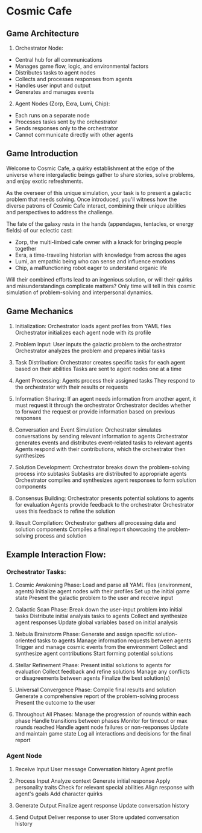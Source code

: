 # Cosmic Cafe

## Game Architecture
1. Orchestrator Node:
- Central hub for all communications
- Manages game flow, logic, and environmental factors
- Distributes tasks to agent nodes
- Collects and processes responses from agents
- Handles user input and output
- Generates and manages events

2. Agent Nodes (Zorp, Exra, Lumi, Chip):
- Each runs on a separate node
- Processes tasks sent by the orchestrator
- Sends responses only to the orchestrator
- Cannot communicate directly with other agents

## Game Introduction
Welcome to Cosmic Cafe, a quirky establishment at the edge of the universe where intergalactic beings gather to share stories, solve problems, and enjoy exotic refreshments.

As the overseer of this unique simulation, your task is to present a galactic problem that needs solving. Once introduced, you'll witness how the diverse patrons of Cosmic Cafe interact, combining their unique abilities and perspectives to address the challenge.

The fate of the galaxy rests in the hands (appendages, tentacles, or energy fields) of our eclectic cast:

- Zorp, the multi-limbed cafe owner with a knack for bringing people together
- Exra, a time-traveling historian with knowledge from across the ages
- Lumi, an empathic being who can sense and influence emotions
- Chip, a malfunctioning robot eager to understand organic life

Will their combined efforts lead to an ingenious solution, or will their quirks and misunderstandings complicate matters? Only time will tell in this cosmic simulation of problem-solving and interpersonal dynamics.

## Game Mechanics

1. Initialization:
Orchestrator loads agent profiles from YAML files
Orchestrator initializes each agent node with its profile

2. Problem Input:
User inputs the galactic problem to the orchestrator
Orchestrator analyzes the problem and prepares initial tasks

3. Task Distribution:
Orchestrator creates specific tasks for each agent based on their abilities
Tasks are sent to agent nodes one at a time

4. Agent Processing:
Agents process their assigned tasks
They respond to the orchestrator with their results or requests

5. Information Sharing:
If an agent needs information from another agent, it must request it through the orchestrator
Orchestrator decides whether to forward the request or provide information based on previous responses

6. Conversation and Event Simulation:
Orchestrator simulates conversations by sending relevant information to agents
Orchestrator generates events and distributes event-related tasks to relevant agents
Agents respond with their contributions, which the orchestrator then synthesizes

7. Solution Development:
Orchestrator breaks down the problem-solving process into subtasks
Subtasks are distributed to appropriate agents
Orchestrator compiles and synthesizes agent responses to form solution components

8. Consensus Building:
Orchestrator presents potential solutions to agents for evaluation
Agents provide feedback to the orchestrator
Orchestrator uses this feedback to refine the solution

9. Result Compilation:
Orchestrator gathers all processing data and solution components
Compiles a final report showcasing the problem-solving process and solution

## Example Interaction Flow:
### Orchestrator Tasks:
1. Cosmic Awakening Phase:
Load and parse all YAML files (environment, agents)
Initialize agent nodes with their profiles
Set up the initial game state
Present the galactic problem to the user and receive input

2. Galactic Scan Phase:
Break down the user-input problem into initial tasks
Distribute initial analysis tasks to agents
Collect and synthesize agent responses
Update global variables based on initial analysis

3. Nebula Brainstorm Phase:
Generate and assign specific solution-oriented tasks to agents
Manage information requests between agents
Trigger and manage cosmic events from the environment
Collect and synthesize agent contributions
Start forming potential solutions

4. Stellar Refinement Phase:
Present initial solutions to agents for evaluation
Collect feedback and refine solutions
Manage any conflicts or disagreements between agents
Finalize the best solution(s)

5. Universal Convergence Phase:
Compile final results and solution
Generate a comprehensive report of the problem-solving process
Present the outcome to the user

6. Throughout All Phases:
Manage the progression of rounds within each phase
Handle transitions between phases
Monitor for timeout or max rounds reached
Handle agent node failures or non-responses
Update and maintain game state
Log all interactions and decisions for the final report

### Agent Node
1. Receive Input
User message
Conversation history
Agent profile

2. Process Input
Analyze context
Generate initial response
Apply personality traits
Check for relevant special abilities
Align response with agent's goals
Add character quirks

3. Generate Output
Finalize agent response
Update conversation history

4. Send Output
Deliver response to user
Store updated conversation history
